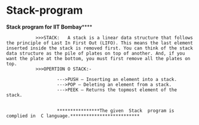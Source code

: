 # Stack-program
****************Stack program for IIT Bombay********************


               >>>STACK:   A stack is a linear data structure that follows the principle of Last In First Out (LIFO). This means the last element inserted inside the stack is removed first. You can think of the stack data structure as the pile of plates on top of another. And, if you want the plate at the bottom, you must first remove all the plates on top.
               >>>OPERTION O STACK:-
               
                       --->PUSH – Inserting an element into a stack.
                       --->POP – Deleting an element from a stack.
                       --->PEEK – Returns the topmost element of the stack.
                       
                       
                       ****************The given  Stack  program is complied in  C language.**************************
